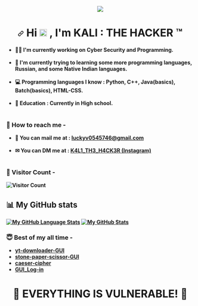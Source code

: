 <p align="center"<a href="https://en.wikipedia.org/wiki/india"><img src="https://img.shields.io/badge/FROM-INDIA-green?colorA=%23FF9933&amp;colorB=%23138808&amp;style=for-the-badge"></img></a></p>
<h1 align="center">
<a id="user-content-hi--im-kali--the-hacker" class="anchor" aria-hidden="true" href="#hi--im-kali--the-hacker"><svg class="octicon octicon-link" viewBox="0 0 16 16" version="1.1" width="16" height="16" aria-hidden="true"><path fill-rule="evenodd" d="M7.775 3.275a.75.75 0 001.06 1.06l1.25-1.25a2 2 0 112.83 2.83l-2.5 2.5a2 2 0 01-2.83 0 .75.75 0 00-1.06 1.06 3.5 3.5 0 004.95 0l2.5-2.5a3.5 3.5 0 00-4.95-4.95l-1.25 1.25zm-4.69 9.64a2 2 0 010-2.83l2.5-2.5a2 2 0 012.83 0 .75.75 0 001.06-1.06 3.5 3.5 0 00-4.95 0l-2.5 2.5a3.5 3.5 0 004.95 4.95l1.25-1.25a.75.75 0 00-1.06-1.06l-1.25 1.25a2 2 0 01-2.83 0z"></path></svg></a>
Hi 
<g-emoji class="g-emoji" alias="wave" fallback-src="https://github.githubassets.com/images/icons/emoji/unicode/1f44b.png"><img class="emoji" alt="wave" height="20" width="20" src="https://github.githubassets.com/images/icons/emoji/unicode/1f44b.png"></g-emoji>
, I'm KALI : THE HACKER ™
</h1>

<h4>
  <ul>
    <li>
      👨‍💻 I'm currently working on <strong>Cyber Security</strong> and <strong>Programming</strong>.<br><br>
    </li>
    <li>
      🧠 I'm currently trying to learning some more <strong>programming languages</strong>, <strong>Russian<strong>, and some <strong>Native Indian languages</strong>.<br><br>
    </li>
    <li>
      💻 Programming languages I know : Python, C++, Java(basics), Batch(basics), HTML-CSS.<br><br>
    </li>
    <li>
      🏫 Education : Currently in High school.<br><br>
    </li>
  </ul>
 </h4> 
  <h3>📮 How to reach me -</h3>
  <ul>
    <li>
      📧 You can mail me at : <a href="mailto:luckyverma05657@gmail.com" target="_blank" rel="noopener noreferrer">luckyv0545746@gmail.com</a><br><br>
    </li>
    <li>
      ✉ You can DM me at : <a href="https://www.instagram.com/k4l1_th3_h4ck3r_" target="_blank" rel="noopener noreferrer">K4L1_TH3_H4CK3R (Instagram)</a><br><br>
     </li>
  </ul>
  
<h3>👀 Visitor Count - </h3>
  
![Visitor Count](https://profile-counter.glitch.me/luckyverma-sudo/count.svg)
<h2>📊 My GitHub stats </h2>
    
[![My GitHub Language Stats](https://github-readme-stats.vercel.app/api/top-langs/?username=KALI-THE-HACKER&langs_count=5&theme=tokyonight)]()
[![My GitHub Stats](https://github-readme-stats.vercel.app/api/?username=KALI-THE-HACKER&count_private=true&theme=tokyonight&showicons=true)]()
<h3>😇 Best of my all time -</h3>
<ul>
  <li>
    <a href="https://github.com/luckyverma-sudo/yt-downloader-GUI">yt-downloader-GUI</a>
  </li>
  <li>
    <a href="https://github.com/luckyverma-sudo/stone-paper-scissor-GUI">stone-paper-scissor-GUI</a>
  </li>
  <li>
    <a href="https://github.com/luckyverma-sudo/caeser-cipher">caeser-cipher</a>
  </li>
  <li>
    <a href="https://github.com/luckyverma-sudo/GUI_Log-in">GUI_Log-in</a>
  </li>
  </ul>
 
  <h1 align="center">👹 EVERYTHING IS VULNERABLE! 👹</h1><br>
  <h2 align="center"></h2>
